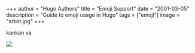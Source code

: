 +++
author = "Hugo Authors"
title = "Emoji Support"
date = "2001-03-05"
description = "Guide to emoji usage in Hugo"
tags = ["emoji"]
image = "artist.jpg"
+++

kankan va


![](/images/kabi/kabi.gif)

